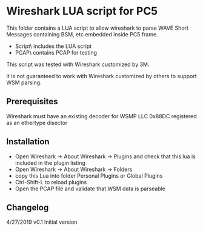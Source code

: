 # Wireshark LUA script for PC5

This folder contains a LUA script to allow wireshark to parse WAVE Short Messages containing BSM, etc embedded inside PC5 frame.

* Script\ includes the LUA script
* PCAP\ contains PCAP for testing

This script was tested with Wireshark customized by 3M.

It is not guaranteed to work with Wireshark customized by others to support WSM parsing.

## Prerequisites

Wireshark must have an existing decoder for WSMP LLC 0x88DC registered as an ethertype disector

## Installation

* Open Wireshark -> About Wireshark -> Plugins and check that this lua is included in the plugin listing
* Open Wireshark -> About Wireshark -> Folders 
* copy this Lua into folder Personal Plugins or Global Plugins
* Ctrl-Shift-L to reload plugins
* Open the PCAP file and validate that WSM data is parseable

## Changelog

4/27/2019   v0.1     Initial version

